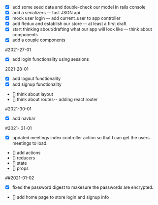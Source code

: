 - [x] add some seed data and double-check our model in  rails console
- [x] add a serializers  -- fast JSON api 
- [x] mock user login -- add current_user to app controller 
- [x] add Redux and establish our store -- at least a first draft 
- [x] start thinking about/drafting what our app will look like -- think about components 
- [x] add a couple components

#2021-27-01

- [x] add login functionality using sessions 

2021-28-01
- [x] add logout functionality 
- [x] add signup functionality 
- [] think about layout 
- [] think about routes-- adding react router 

#2021-30-01
- [x] add navbar

#2021- 31-01
 - [x] updated meetings index controller action so that I can get the users meetings to load. 
 - [] add actions
 - [] reducers
 - [] state 
 - [] props
 
 ##2021-01-02
 - [x] fixed the password digest to makesure the passwords are encrypted. 
 - [] add home page to store login and signup info
  



